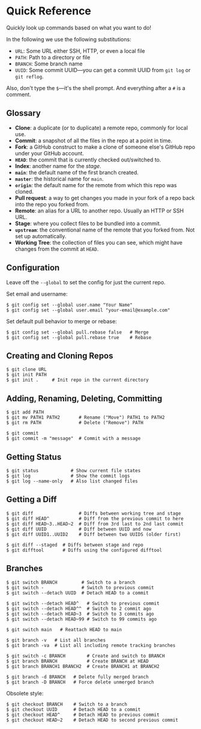 # Quick Reference

Quickly look up commands based on what you want to do!

In the following we use the following substitutions:

* `URL`: Some URL either SSH, HTTP, or even a local file
* `PATH`: Path to a directory or file
* `BRANCH`: Some branch name
* `UUID`: Some commit UUID—you can get a commit UUID from `git log` or
  `git reflog`.

Also, don't type the `$`—it's the shell prompt. And everything after a
`#` is a comment.

## Glossary 

* **Clone**: a duplicate (or to duplicate) a remote repo, commonly for
  local use.
* **Commit**: a snapshot of all the files in the repo at a point in
  time.
* **Fork**: a GitHub construct to make a clone of someone else's GitHub
  repo under your GitHub account.
* **`HEAD`**: the commit that is currently checked out/switched to.
* **Index**: another name for the *stage*.
* **`main`**: the default name of the first branch created.
* **`master`**: the historical name for `main`.
* **`origin`**: the default name for the remote from which this repo was
  cloned.
* **Pull request**: a way to get changes you made in your fork of a repo
  back into the repo you forked from.
* **Remote**: an alias for a URL to another repo. Usually an HTTP or SSH
  URL.
* **Stage**: where you collect files to be bundled into a
  commit.
* **`upstream`**: the conventional name of the remote that you forked
  from. Not set up automatically.
* **Working Tree**: the collection of files you can see, which might
  have changes from the commit at `HEAD`.

## Configuration

Leave off the `--global` to set the config for just the current repo.

Set email and username:

``` {.default}
$ git config set --global user.name "Your Name"
$ git config set --global user.email "your-email@example.com"
```

Set default pull behavior to merge or rebase:

``` {.default}
$ git config set --global pull.rebase false   # Merge
$ git config set --global pull.rebase true    # Rebase
```

## Creating and Cloning Repos

``` {.default}
$ git clone URL
$ git init PATH
$ git init .     # Init repo in the current directory
```

## Adding, Renaming, Deleting, Committing

``` {.default}
$ git add PATH
$ git mv PATH1 PATH2       # Rename ("Move") PATH1 to PATH2
$ git rm PATH              # Delete ("Remove") PATH

$ git commit
$ git commit -m "message"  # Commit with a message
```

## Getting Status

``` {.default}
$ git status            # Show current file states
$ git log               # Show the commit logs
$ git log --name-only   # Also list changed files
```

## Getting a Diff

``` {.default}
$ git diff                 # Diffs between working tree and stage
$ git diff HEAD^           # Diff from the previous commit to here
$ git diff HEAD~3..HEAD~2  # Diff from 3rd last to 2nd last commit
$ git diff UUID            # Diff between UUID and now
$ git diff UUID1..UUID2    # Diff between two UUIDS (older first)

$ git diff --staged  # Diffs between stage and repo
$ git difftool       # Diffs using the configured difftool
```

## Branches

``` {.default}
$ git switch BRANCH         # Switch to a branch
$ git switch -              # Switch to previous commit
$ git switch --detach UUID  # Detach HEAD to a commit
```

``` {.default}
$ git switch --detach HEAD^   # Switch to previous commit
$ git switch --detach HEAD^^  # Switch to 2 commit ago
$ git switch --detach HEAD~3  # Switch to 3 commits ago
$ git switch --detach HEAD~99 # Switch to 99 commits ago
```

``` {.default}
$ git switch main   # Reattach HEAD to main
```

``` {.default}
$ git branch -v   # List all branches
$ git branch -va  # List all including remote tracking branches
```

``` {.default}
$ git switch -c BRANCH        # Create and switch to BRANCH
$ git branch BRANCH           # Create BRANCH at HEAD
$ git branch BRANCH1 BRANCH2  # Create BRANCH1 at BRANCH2
```

``` {.default}
$ git branch -d BRANCH   # Delete fully merged branch
$ git branch -D BRANCH   # Force delete unmerged branch
```

Obsolete style:

``` {.default}
$ git checkout BRANCH    # Switch to a branch
$ git checkout UUID      # Detach HEAD to a commit
$ git checkout HEAD^     # Detach HEAD to previous commit
$ git checkout HEAD~2    # Detach HEAD to second previous commit
```
